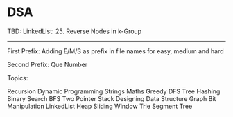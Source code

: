 # DSA

TBD:
LinkedList:
25. Reverse Nodes in k-Group
_________
First Prefix:
Adding E/M/S as prefix in file names for easy, medium and hard

Second Prefix:
Que Number

Topics:

Recursion
Dynamic Programming
Strings
Maths
Greedy
DFS
Tree
Hashing
Binary Search
BFS
Two Pointer
Stack
Designing Data Structure
Graph
Bit Manipulation
LinkedList
Heap
Sliding Window
Trie
Segment Tree